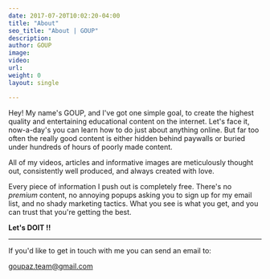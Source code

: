 ```yaml
---
date: 2017-07-20T10:02:20-04:00
title: "About"
seo_title: "About | GOUP"
description:
author: GOUP
image:
video:
url:
weight: 0
layout: single

---
```

Hey! My name's GOUP, and I've got one simple goal, to create the highest quality and entertaining educational content on the internet. Let's face it, now-a-day's you can learn how to do just about anything online. But far too often the really good content is either hidden behind paywalls or buried under hundreds of hours of poorly made content.

All of my videos, articles and informative images are meticulously thought out, consistently well produced, and always created with love.

Every piece of information I push out is completely free. There's no *premium* content, no annoying popups asking you to sign up for my email list, and no shady marketing tactics. What you see is what you get, and you can trust that you're getting the best.

**Let's DOIT !!**
___
If you'd like to get in touch with me you can send an email to:

[goupaz.team@gmail.com](mailto:goupaz.team@gmail.com)
